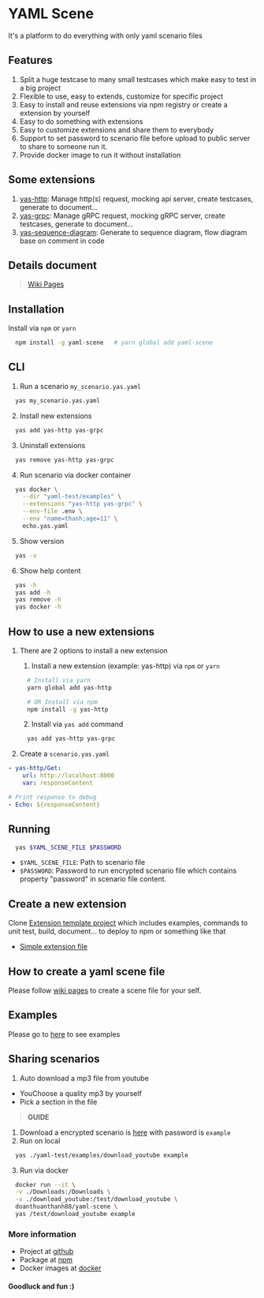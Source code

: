 # YAML Scene
It's a platform to do everything with only yaml scenario files

## Features
1. Split a huge testcase to many small testcases which make easy to test in a big project
2. Flexible to use, easy to extends, customize for specific project
3. Easy to install and reuse extensions via npm registry or create a extension by yourself
5. Easy to do something with extensions
6. Easy to customize extensions and share them to everybody
7. Support to set password to scenario file before upload to public server to share to someone run it.
8. Provide docker image to run it without installation

## Some extensions
1. [yas-http](https://github.com/doanthuanthanh88/yas-http): Manage http(s) request, mocking api server, create testcases, generate to document...
2. [yas-grpc](https://github.com/doanthuanthanh88/yas-grpc): Manage gRPC request, mocking gRPC server, create testcases, generate to document...
3. [yas-sequence-diagram](https://github.com/doanthuanthanh88/yas-sequence-diagram): Generate to sequence diagram, flow diagram base on comment in code

## Details document
> [Wiki Pages](https://github.com/doanthuanthanh88/yaml-scene/wiki)

## Installation
Install via `npm` or `yarn`

```sh
  npm install -g yaml-scene   # yarn global add yaml-scene
```


## CLI
1. Run a scenario `my_scenario.yas.yaml`
```sh
  yas my_scenario.yas.yaml
```

2. Install new extensions
```sh
  yas add yas-http yas-grpc
```

3. Uninstall extensions
```sh
  yas remove yas-http yas-grpc
```

4. Run scenario via docker container
```sh
  yas docker \
    --dir "yaml-test/examples" \
    --extensions "yas-http yas-grpc" \
    --env-file .env \
    --env "name=thanh;age=11" \
    echo.yas.yaml
```

5. Show version
```sh
  yas -v
```

6. Show help content
```sh
  yas -h
  yas add -h
  yas remove -h
  yas docker -h
```

## How to use a new extensions
1. There are 2 options to install a new extension
    1. Install a new extension (example: yas-http) via `npm` or `yarn`
    ```sh
      # Install via yarn
      yarn global add yas-http

      # OR Install via npm
      npm install -g yas-http
    ```
    2. Install via `yas add` command
    ```sh
      yas add yas-http yas-grpc
    ```

2. Create a `scenario.yas.yaml` 
```yaml
- yas-http/Get:
    url: http://localhost:8000
    var: responseContent

# Print response to debug
- Echo: ${responseContent}
```

## Running
```sh
  yas $YAML_SCENE_FILE $PASSWORD
```

- `$YAML_SCENE_FILE`: Path to scenario file
- `$PASSWORD`: Password to run encrypted scenario file which contains property "password" in scenario file content.

## Create a new extension
Clone [Extension template project](https://github.com/doanthuanthanh88/yaml-scene-extensions) which includes examples, commands to unit test, build, document... to deploy to npm or something like that

- [Simple extension file](./yaml-test/examples/custom-extension/custom.js)

## How to create a yaml scene file
Please follow [wiki pages](https://github.com/doanthuanthanh88/yaml-scene/wiki) to create a scene file for your self.

## Examples
Please go to [here](./yaml-test/examples) to see examples

## Sharing scenarios

1. Auto download a mp3 file from youtube
  - YouChoose a quality mp3 by yourself  
  - Pick a section in the file  
  
  > **GUIDE**

  1. Download a encrypted scenario is [here](./yaml-test/examples/download_youtube) with password is `example`
  2. Run on local
  ```sh
    yas ./yaml-test/examples/download_youtube example
  ```
  3. Run via docker
  ```sh
    docker run --it \
    -v ./Downloads:/Downloads \
    -v ./download_youtube:/test/download_youtube \
    doanthuanthanh88/yaml-scene \
    yas /test/download_youtube example
  ```

### More information
- Project at [github](https://github.com/doanthuanthanh88/yaml-scene)
- Package at [npm](https://www.npmjs.com/package/yaml-scene)
- Docker images at [docker](https://hub.docker.com/repository/docker/doanthuanthanh88/yaml-scene)

#### Goodluck and fun :)